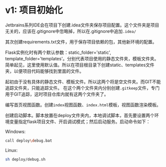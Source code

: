 # v1: 项目初始化

Jetbrains系列IDE会在项目下创建.idea文件夹保存项目配置。这个文件夹是项目无关的，应该在.gitignore中忽略掉，所以在.gitignore中追加`.idea/`

其次创建requirements.txt文件，用于保存项目依赖的包，其他新环境的配置。

Flask实例化时有两个默认参数：static_folder='static', template_folder='templates'。分别代表项目使用的静态文件夹，模板文件夹。
简单起见，这里使用默认值。所以在项目根目录下创建static、templates文件夹，以便项目代码能够找到里面的文件。

起初由于没有具体的静态文件、模板文件。所以这两个将是空文件夹。而GIT不能追踪文件夹，只能追踪文件。
在这个两个文件夹内分别创建`.gitkeep`文件，专门用于GIT追踪，这时项目仓库内就有这两个文件夹了。

编写首页视图函数。创建`index`视图函数、`index.html`模板，视图函数渲染模板。

创建启动脚本。脚本放置在deploy文件夹内，本地调试脚本，首先要设置两个环境变量指定flask项目文件、开启调试模式；然后启动服务。启动命令如下：

Windows:
```sh
call deploy\debug.bat
```

Linux:
```sh
sh deploy/debug.sh
```
